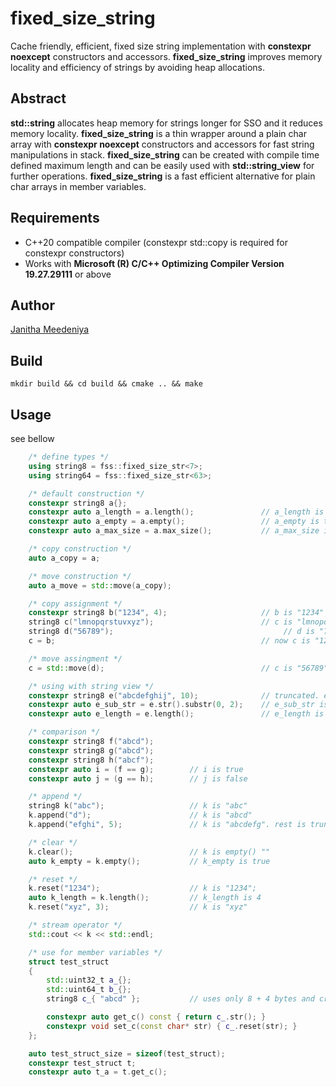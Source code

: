 # fixed_size_string
Cache friendly, efficient, fixed size string implementation with **constexpr noexcept** constructors and accessors. **fixed_size_string** improves memory locality and efficiency of strings by  avoiding heap allocations. 

## Abstract
**std::string** allocates heap memory for strings longer for SSO and it reduces memory locality. **fixed_size_string** is a thin wrapper around a plain char array with **constexpr noexcept** constructors and accessors for fast string manipulations in stack. **fixed_size_string** can be created with compile time defined maximum length and can be easily used with **std::string_view** for further operations. **fixed_size_string** is a fast efficient alternative for plain char arrays in member variables. 

## Requirements	
* C++20 compatible compiler (constexpr std::copy is required for constexpr constructors)
* Works with **Microsoft (R) C/C++ Optimizing Compiler Version 19.27.29111** or above

## Author
[Janitha Meedeniya](https://www.linkedin.com/in/janitha-meedeniya) 

## Build
```console
mkdir build && cd build && cmake .. && make
```

## Usage
see bellow
```cpp
    /* define types */
    using string8 = fss::fixed_size_str<7>;
    using string64 = fss::fixed_size_str<63>;

    /* default construction */
    constexpr string8 a{};
    constexpr auto a_length = a.length();               // a_length is 0
    constexpr auto a_empty = a.empty();                 // a_empty is true
    constexpr auto a_max_size = a.max_size();           // a_max_size is 7

    /* copy construction */
    auto a_copy = a;

    /* move construction */
    auto a_move = std::move(a_copy);

    /* copy assignment */
    constexpr string8 b("1234", 4);                     // b is "1234"
    string8 c("lmnopqrstuvxyz");                        // c is "lmnopqr"
    string8 d("56789");                                      // d is "789". rest is truncated.
    c = b;                                              // now c is "1234"

    /* move assingment */
    c = std::move(d);                                   // c is "56789"

    /* using with string view */
    constexpr string8 e("abcdefghij", 10);              // truncated. e is "abcdefg";
    constexpr auto e_sub_str = e.str().substr(0, 2);    // e_sub_str is "ab"
    constexpr auto e_length = e.length();               // e_length is 7

    /* comparison */
    constexpr string8 f("abcd");
    constexpr string8 g("abcd");
    constexpr string8 h("abcf");
    constexpr auto i = (f == g);        // i is true 
    constexpr auto j = (g == h);        // j is false

    /* append */
    string8 k("abc");                   // k is "abc"
    k.append("d");                      // k is "abcd"
    k.append("efghi", 5);               // k is "abcdefg". rest is truncated

    /* clear */
    k.clear();                          // k is empty() ""
    auto k_empty = k.empty();           // k_empty is true

    /* reset */
    k.reset("1234");                    // k is "1234";
    auto k_length = k.length();         // k_length is 4
    k.reset("xyz", 3);                  // k is "xyz"

    /* stream operator */
    std::cout << k << std::endl;

    /* use for member variables */
    struct test_struct
    {
        std::uint32_t a_{};
        std::uint64_t b_{};
        string8 c_{ "abcd" };           // uses only 8 + 4 bytes and created in stack

        constexpr auto get_c() const { return c_.str(); }
        constexpr void set_c(const char* str) { c_.reset(str); }
    };

    auto test_struct_size = sizeof(test_struct);
    constexpr test_struct t;
    constexpr auto t_a = t.get_c();
```

